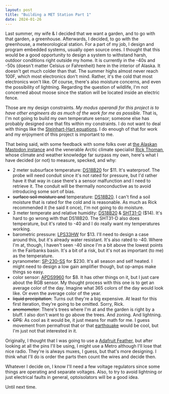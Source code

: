 ```yaml
---
layout: post
title: "Building a MET Station Part 1"
date: 2024-01-26
---
```


Last summer, my wife & I decided that we want a garden, and to go with that garden, a greenhouse. Afterwards, I decided, to go with the greenhouse, a meteorological station. For a part of my job, I design and program embedded systems, usually open source ones. I thought that this would be a good opportunity to design a system to withstand harsh, outdoor conditions right outside my home. It is currently in the -40s and -50s (doesn't matter Celsius or Fahrenheit) here in the interior of Alaska. It doesn't get much colder than that. The summer highs almost never reach 100F, which most electronics don't mind. Rather, it's the cold that most electronics won't like. Of course, there's also moisture concerns, and even the possibility of lightning. Regarding the question of wildlife, I'm not concerned about moose since the station will be located inside an electric fence.

Those are my design constraints. *My modus operandi for this project is to have other engineers do as much of the work for me as possible.* That is, I'm not going to build my own temperature sensor; someone else has probably designed one that fits within my constraints. I do not want to deal with things like the [Steinhart-Hart equations](https://en.wikipedia.org/wiki/Steinhart%E2%80%93Hart_equation). I do enough of that for work and my enjoyment of this project is important to me.

That being said, with some feedback with some folks over at [the Alaskan Mastodon instance](https://alaskan.social/about) and the venerable Arctic climate specialist [Rick Thoman](https://substack.com/@alaskaclimate), whose climate and weather knowledge far surpass my own, here's what I have decided (or not) to measure, specked, and why:

- 2 meter subsurface temperature: [DS18B20](https://www.sparkfun.com/products/11050) for $11. It's waterproof. The probe will need conduit since it's not rated for pressure, but I'd rather have it that way in case there's a sensor malfunction and I need to retrieve it. The conduit will be thermally nonconductive as to avoid introducing some sort of bias.
- ~~surface soil moisture and~~ temperature: [DS18B20](https://www.sparkfun.com/products/11050). I can't find a soil moisture that is rated for the cold and is reasonable. As much as Rick recommended it (he said it once), I'm not going to do moisture.
- 3 meter temperate and relative humidity: [DS18B20](https://www.sparkfun.com/products/11050) & [SHT31-D](https://www.adafruit.com/product/2857) ($14). It's hard to go wrong with that DS18B20. The SHT31-D also does temperature, but it's rated to -40 and I do really want my temperatures working.
- barometric pressure: [LPS33HW](https://www.adafruit.com/product/4414) for $13. I'll need to design a case around this, but it's already water resistant. It's also rated to -40. Where I'm at, though, I haven't seen -40 since I'm a bit above the lowest points in the Fairbanks basin. It's a bit of a risk, but it's not as important (to me) as the temperature.
- pyranometer: [SP-230-SS](https://www.apogeeinstruments.com/sp-230-ss-all-season-heated-pyranometer/) for $230. It's all season and self heated. I might need to design a low gain amplifier though, but op-amps make things so easy.
- color sensor: [APDS9960](https://www.adafruit.com/product/3595) for $8. It has other things on it, but I just care about the RGB sensor. My thought process with this one is to get an average color of the day. Imagine what 365 colors of the day would look like. Or even the average color of the year.
- ~~liquid precipitation~~: Turns out they're a big expensive. At least for this first iteration, they're going to be omitted. Sorry, Rick.
- ~~anemometer~~: There's trees where I'm at and the garden is right by a bluff. I also don't want to go above the trees. And zoning. And lightning.
- ~~GPS~~: As cool as it would be, it just means for math for me. I guess movement from permafrost that or that [earthquake](https://earthquake.alaska.edu/magnitude-53-earthquake-near-salcha-rattles-interior-alaska) would be cool, but I'm just not that interested in it.

Originally, I thought that I was going to use a [Adafruit Feather](https://www.adafruit.com/product/3178), but after looking at all the pins I'll be using, I might use a Metro although I'll lose that nice radio. They're is always muxes, I guess, but that's more designing. I think what I'll do is order the parts then count the wires and decide then.

Whatever I decide on, I know I'll need a few voltage regulators since some things are operating and separate voltages. Also, to try to avoid lightning or just electrical faults in general, optoisolators will be a good idea.

Until next time.